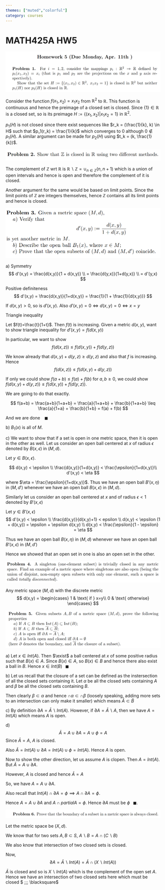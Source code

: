 ```yaml
---
themes: ["muted","colorful"]
category: courses
---
```


#  MATH425A HW5


![](images/q1.png)

Consider the function $f(x_1,x_2)=x_1x_2$ from $\mathbb{R}^2$ to $\mathbb{R}$. This function is continuous and hence the preimage of a closed set is closed. Since $\{1\} \in \mathbb{R}$ is a closed set, so is its preimage $H:=\{(x_1,x_2)|x_1x_2=1\}$ in $\mathbb{R}^2$.

$p_1(H)$ is not closed since there exist sequences like $r_k = (\frac{1}{k}, k) \in H$ such that $p_1(r_k) = \frac{1}{k}$ which converges to $0$ although $0 \notin p_1(H)$. A similar argument can be made for $p_2(H)$ using $t_k = (k, \frac{1}{k})$. 


![](images/q2.png)

The complement of $\mathbb{Z}$ wrt $\mathbb{R}$ is $\mathbb{R\backslash Z} = \cup_{n \in \mathbb{Z}}(n,n+1)$ which is a union of open intervals and hence is open and therefore the complement of it is closed.

Another argument for the same would be based on limit points. Since the limit points of $\mathbb{Z}$ are integers themselves, hence $\mathbb{Z}$ contains all its limit points and hence is closed.


![](images/q3.png)



a) Symmetry
$$
	d'(x,y) = \frac{d(x,y)}{1 + d(x,y)} \\
	= \frac{d(y,x)}{1+d(y,x)} \\
	= d'(y,x)
$$

Positive definiteness
$$
	d'(x,y) = \frac{d(x,y)}{1+d(x,y)} = \frac{1}{1 + \frac{1}{d(x,y)}}
$$

If $d(x,y) > 0$, so is $d'(x,y)$.
Also $d'(x,y) = 0 \iff d(x,y)=0 \iff x=y$

Triangle inequality

Let $f(t)=\frac{t}{1+t}$. Then $f(t)$ is increasing. Given a metric $d(x,y)$, want to show triangle inequality for $d'(x,y) = f(d(x,y))$

In particular, we want to show 
$$
	f(d(x,z)) \leq f(d(x,y)) + f(d(y,z)) 
$$

We know already that $d(x,y)+d(y,z) \geq d(y,z)$ and also that $f$ is increasing. Hence
$$
	f(d(x,z)) \leq  f(d(x,y) + d(y,z))
$$

If only we could show $f(a + b) \leq f(a) + f(b)$ for $a,b \geq 0$, we could show $f(d(x,y) + d(y,z)) \leq f(d(x,y)) + f(d(y,z))$.

We are going to do that exactly.

$$
	f(a+b) = \frac{a+b}{1+a+b} = \frac{a}{1+a+b} + \frac{b}{1+a+b} \leq \frac{a}{1+a} + \frac{b}{1+b} = f(a) + f(b)
$$ 

And we are done $\;\;\; \blacksquare$

b) $B_1(x)$ is all of $M$.

c) We want to show that if a set is open in one metric space, then it is open in the other as well.
Let us consider an open ball centered at $x$ of radius $\epsilon$ denoted by $B(x,\epsilon)$ in $(M,d)$.

Let $y \in B(x,\epsilon)$. 

$$
	d(x,y) < \epsilon \\
	\frac{d(x,y)}{1+d(x,y)} < \frac{\epsilon}{1+d(x,y)}\\
	d'(x,y) < \eta
$$

where $\eta = \frac{\epsilon}{1+d(x,y)}$. Thus we have an open ball $B'(x,\eta)$ in $(M,d')$ whenever we have an open ball $B(x,\epsilon)$ in $(M,d)$.

<!-- Also we have $B'(x,\eta) \subseteq B(x,\epsilon)$ -->

Similarly let us consider an open ball centered at $x$ and of radius $\epsilon < 1$ denoted by $B'(x,\epsilon)$

Let $y \in B'(x,\epsilon)$
$$
	d'(x,y) < \epsilon \\
	\frac{d(x,y)}{d(x,y)+1} < epsilon \\
	d(x,y) < \epsilon (1  + d(x,y)) = \epsilon + \epsilon d(x,y) \\
	d(x,y) < \frac{\epsilon}{1 - \epsilon} = \eta
$$

Thus we have an open ball $B(x,\eta)$ in $(M,d)$ whenever we have an open ball $B'(x,\epsilon)$ in $(M,d')$

<!-- Also we have $B(x,\eta) \subseteq B'(x,\epsilon)$ -->

Hence we showed that an open set in one is also an open set in the other.

![](images/q4.png)

Any metric space $(M,d)$ with the discrete metric 
$$
d(x,y) = 
\begin{cases}
	1 & \text{ if } x=y\\
	0 & \text{ otherwise}
\end{cases}
$$


![](images/q5.png)

a) Let $x \in Int(A)$. Then $\exist$ a ball centered at $x$ of some positive radius such that $B(x) \in A$.
Since $B(x) \in A$, so $B(x) \in B$ and hence there also exist a ball in $B$. Hence $x \in Int(B) \;\;\; \blacksquare$

b) Let us recall that the closure of a set can be defined as the instersection of all the closed sets containing it.
Let $\alpha$ be all the closed sets containing $A$ and $\beta$ be all the closed sets containing $B$.

Then clearly $\beta \subset \alpha$ and hence $\cap \alpha\subset \cap \beta$ (loosely speaking, adding more sets to an intersection can only make it smaller) which means $\bar{A} \subset \bar{B}$ 

c) By definition $\partial A = \bar{A} \backslash Int(A)$. However, if $\partial A = \bar{A} \backslash A$, then we have $A = Int(A)$ which means $A$ is open.

d) 
$$
	\bar{A} = A \cup \partial A = A \cup \phi = A
$$
Since $\bar{A} = A$, $A$ is closed.

Also $\bar{A} = Int(A) \cup \partial A = Int(A) \cup \phi = Int(A)$. Hence $A$ is open. 

Now to show the other direction, let us assume $A$ is clopen.
Then $A = Int(A)$. But $\bar{A} = A \cup \partial A$.

However, $A$ is closed and hence $\bar{A} = A$

So, we have $A = A \cup \partial A$. 

Also recall that $Int(A) \cap \partial A = \phi \implies A \cap \partial A = \phi$.

Hence $A = A \cup \partial A$ and $A \cap partial A = \phi$. Hence $\partial A$ must be $\phi \;\;\; \blacksquare$. 

![](images/q6.png)

Let the metric space be $(X,d)$. 

We know that for two sets $A,B \subset S$, $A \backslash B = A \cap (C \backslash B)$

We also know that intersection of two closed sets is closed.

Now,  
$$
	\partial A = \bar{A} \backslash Int(A) = \bar{A} \cap(X \backslash Int(A))
$$	

$\bar{A}$ is closed and so is $X \backslash Int(A)$ which is the complement of the open set $A$. Hence we have an intersection of two closed sets here which must be closed $ \;\;\; \blacksquare$
